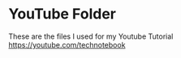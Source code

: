 # YouTube Folder
These are the files I used for my Youtube Tutorial
https://youtube.com/technotebook
